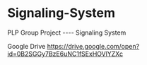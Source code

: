 # Signaling-System
PLP Group Project ----  Signaling System

Google Drive
https://drive.google.com/open?id=0B2SGGy7BzE6uNC1fSExHOVlYZXc

